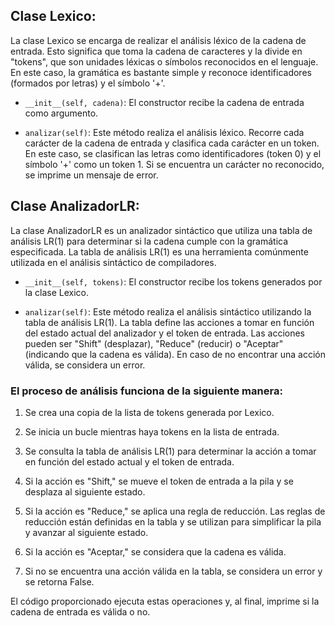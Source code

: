 ## Clase Lexico:

La clase Lexico se encarga de realizar el análisis léxico de la cadena de entrada. Esto significa que toma la cadena de caracteres y la divide en "tokens", que son unidades léxicas o símbolos reconocidos en el lenguaje. En este caso, la gramática es bastante simple y reconoce identificadores (formados por letras) y el símbolo '+'.

- `__init__(self, cadena)`: El constructor recibe la cadena de entrada como argumento.

- `analizar(self)`: Este método realiza el análisis léxico. Recorre cada carácter de la cadena de entrada y clasifica cada carácter en un token. En este caso, se clasifican las letras como identificadores (token 0) y el símbolo '+' como un token 1. Si se encuentra un carácter no reconocido, se imprime un mensaje de error.

## Clase AnalizadorLR:

La clase AnalizadorLR es un analizador sintáctico que utiliza una tabla de análisis LR(1) para determinar si la cadena cumple con la gramática especificada. La tabla de análisis LR(1) es una herramienta comúnmente utilizada en el análisis sintáctico de compiladores.

- `__init__(self, tokens)`: El constructor recibe los tokens generados por la clase Lexico.

- `analizar(self)`: Este método realiza el análisis sintáctico utilizando la tabla de análisis LR(1). La tabla define las acciones a tomar en función del estado actual del analizador y el token de entrada. Las acciones pueden ser "Shift" (desplazar), "Reduce" (reducir) o "Aceptar" (indicando que la cadena es válida). En caso de no encontrar una acción válida, se considera un error.

### El proceso de análisis funciona de la siguiente manera:

1. Se crea una copia de la lista de tokens generada por Lexico.

2. Se inicia un bucle mientras haya tokens en la lista de entrada.

3. Se consulta la tabla de análisis LR(1) para determinar la acción a tomar en función del estado actual y el token de entrada.

4. Si la acción es "Shift," se mueve el token de entrada a la pila y se desplaza al siguiente estado.

5. Si la acción es "Reduce," se aplica una regla de reducción. Las reglas de reducción están definidas en la tabla y se utilizan para simplificar la pila y avanzar al siguiente estado.

6. Si la acción es "Aceptar," se considera que la cadena es válida.

7. Si no se encuentra una acción válida en la tabla, se considera un error y se retorna False.

El código proporcionado ejecuta estas operaciones y, al final, imprime si la cadena de entrada es válida o no.

